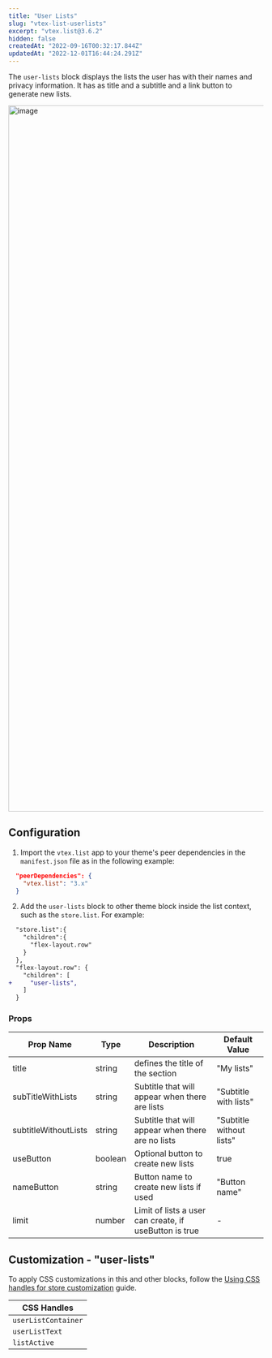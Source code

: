```yaml
---
title: "User Lists"
slug: "vtex-list-userlists"
excerpt: "vtex.list@3.6.2"
hidden: false
createdAt: "2022-09-16T00:32:17.844Z"
updatedAt: "2022-12-01T16:44:24.291Z"
---
```

The `user-lists` block displays the lists the user has with their names and privacy information. It has as title and a subtitle and a link button to generate new lists.

<img width="1392" alt="image" src="https://raw.githubusercontent.com/vtexdocs/dev-portal-content/main/images/vtex-list-userlists-0.png"/>

## Configuration

1. Import the `vtex.list` app to your theme's peer dependencies in the `manifest.json` file as in the following example:

```json
  "peerDependencies": {
    "vtex.list": "3.x"
  }
```

2. Add the `user-lists` block to other theme block inside the list context, such as the `store.list`. For example:

```diff
  "store.list":{
    "children":{
      "flex-layout.row"
    }
  },
  "flex-layout.row": {
    "children": [
+     "user-lists",
    ]
  }
```

### Props

| Prop Name            | Type    | Description                                            | Default Value            |
| -------------------- | ------- | ------------------------------------------------------ | ------------------------ |
| title                | string  | defines the title of the section                       | "My lists"               |
| subTitleWithLists    | string  | Subtitle that will appear when there are lists         | "Subtitle with lists"    |
| subtitleWithoutLists | string  | Subtitle that will appear when there are no lists      | "Subtitle without lists" |
| useButton            | boolean | Optional button to create new lists                    | true                     |
| nameButton           | string  | Button name to create new lists if used                | "Button name"            |
| limit                | number  | Limit of lists a user can create, if useButton is true | -                        |

## Customization - "user-lists"

To apply CSS customizations in this and other blocks, follow the [Using CSS handles for store customization](https://developers.vtex.com/vtex-developer-docs/docs/vtex-io-documentation-using-css-handles-for-store-customization) guide.

| CSS Handles         |
| ------------------- |
| `userListContainer` |
| `userListText`      |
| `listActive`        |